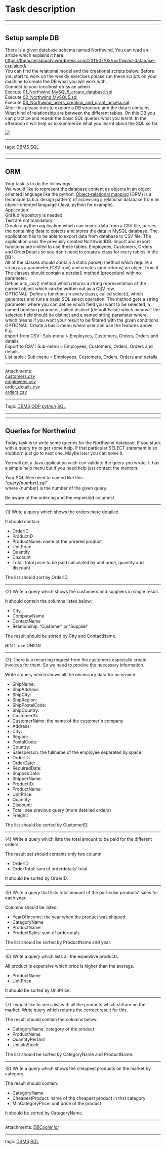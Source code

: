 # Task description

---------------

---------------

## Setup sample DB

There is a given database schema named Northwind. You can read an article which explains it here:  
https://theaccessbuddy.wordpress.com/2011/07/03/northwind-database-explained/  
You can find the relational model and the creational scripts below. Before you start to work on the weekly exercises please run these scripts on your machine to create the DB what you will work with.  
Connect to your localhost db as an admin  
Execute [01_Northwind.MySQL5_create_database.sql](Description/01_Northwind.MySQL5_create_database.sql)  
Execute [02_Northwind.MySQL5.sql](Description/02_Northwind.MySQL5.sql)  
Execute [03_Northwind_users_creation_and_grant_access.sql](Description/03_Northwind_users_creation_and_grant_access.sql)  
After this please tries to explore a DB structure and the data it contains. What kind of relationship are between the different tables. On this DB you can practice and repeat the basic SQL queries what you learnt. In the afternoon it will help us to summerize what you learnt about the SQL so far.

![](Description/remote_northwind.png)

-----------

tags:
[DBMS](https://en.wikipedia.org/wiki/Database)
[SQL](https://en.wikipedia.org/wiki/SQL)

------------------

------------------

## ORM

Your task is to do the followings:  
We would like to represent the database content as objects in an object oriented language like the python. [Object-relational mapping](https://en.wikipedia.org/wiki/Object-relational_mapping) (ORM) is a technique (a.k.a. design pattern) of accessing a relational database from an object-oriented language (Java, python for example).  
Application:  
GitHub repository is needed.  
Test are not mandatory.  
Create a python application which can import data from a CSV file, parses the containing data to objects and stores the data in MySQL database. The application has to be able to export data from database to CSV file. The application uses the previusly created NorthwindDB. Import and export functions are limited to use these tables: Employees, Customers, Orders and OrderDetails so you don't need to create a class for every tables in the DB !  
All of the classes should contain a static parse() method which require a string as a parameter (CSV row) and creates (and returns) an object from it.  
The classes should contain a persist() method (procedure) with no parameter.  
Define a to_csv() method which returns a string representation of the current object which can be written out as a CSV row.  
OPTIONAL: Define a function (in every class), called select(), which generates and runs a basic SQL select operation. The method gets a string parameter where you can define which field you want to be selected, a named boolean parameter, called distinct (default False) which means if the selected field should be distinct and a named string parameter where, which means if you want your result to be filtered with the given conditions.  
OPTIONAL: Create a basic menu where user can use the features above.  
E.g.  
Import from CSV : Sub-menu > Employees, Customers, Orders, Orders and details  
Export to CSV : Sub-menu > Employees, Customers, Orders, Orders and details  
List table : Sub-menu > Employees, Customers, Orders, Orders and details  

--------

Attachments:  
[customers.csv](Description/customers.csv)  
[employees.csv](Description/employees.csv)  
[order_details.csv](Description/order_details.csv)  
[orders.csv](Description/orders.csv)  

--------

Tags:
[DBMS](https://en.wikipedia.org/wiki/Database)
[OOP](https://en.wikipedia.org/wiki/Object-oriented_programming)
[*python*](https://en.wikipedia.org/wiki/Python_(programming_language))
[SQL](https://en.wikipedia.org/wiki/SQL)

----------

----------

## Queries for Northwind

Today task is to write some queries for the Northwind database.
If you stuck with a query try to get some help.
If that particular SELECT statement is so stubborn just go to next one.
Maybe later you can solve it.

You will get a Java application wich can validate the query you wrote.
It has a simple help menu but if you need help just contact the mentors.

Your SQL files need to named like this:  
    *"query{number}.sql"*  
where {number} is the number of the given query.

Be aware of the ordering and the requested columns!

-------

{1} Write a query which shows the orders more detailed.

It should contain:
* OrderID
* ProductID
* ProductName: name of the ordered product
* UnitPrice
* Quantity
* Discount
* Total: total price to be paid calculated by unit price, quantity and discount

The list should sort by OrderID.

-------

{2} Write a query which shows the customers and suppliers in single result.

It should contain the columns listed below:
* City
* CompanyName
* ContactName
* Relationship: 'Customer' or 'Supplier'

The result should be sorted by City and ContactName.

HINT: use UNION

-----

{3} There is a recurring request from the customers especially create invoices for them.
So we need to prodive the necessary information.

Write a query which shows all the necessary data for an invoice.
* ShipName:
* ShipAddress:
* ShipCity:
* ShipRegion: 
* ShipPostalCode:
* ShipCountry:
* CustomerID:
* CustomerName: the name of the customer's company
* Address:
* City:
* Region:
* PostalCode:
* Country:
* Salesperson: the fullname of the employee separated by space
* OrderID:
* OrderDate:
* RequiredDate:
* ShippedDate: 
* ShipperName:
* ProductID:
* ProductName: 
* UnitPrice:
* Quantity:
* Discount: 
* Total: see previous query (more detailed orders)
* Freight:

The list should be sorted by CustomerID.

-----

{4} Write a query which lists the total amount to be paid for the different orders.

The result set should contains only two column
* OrderID
* OrderTotal: sum of orderdetails' total

It should be sorted by OrderID.

-----

{5} Write a query that lists total amount of the particular products' sales for each year.

Columns should be listed:
* YearOfIncome: the year when the product was shipped
* CategoryName
* ProductName
* ProductSales: sum of ordertotals

The list should be sorted by ProductName and year.

-----

{6} Write a query which lists all the expensive products.

All product is expensive which price is higher than the average.

* ProductName
* UnitPrice

It should be sorted by UnitPrice.

-----

{7} I would like to see a list with all the products which still are on the market.
Write query which returns the correct result for this.

The result should contain the columns below:
* CategoryName: category of the product
* ProductName
* QuantityPerUnit
* UnitsInStock

The list should be sorted by CategoryName and ProductName.

-----

{8} Write a query which shows the cheapest products on the market by category.

The result should contain:
* CategoryName
* CheapestProduct: name of the cheapest product in that category
* MinCategoryPrice: unit price of the product

It should be sorted by CategoryName.

-----

Attachments:
[*DBCooler.jar*](Description/DBCooler.jar)

-----

tags:
[DBMS](https://en.wikipedia.org/wiki/Database)
[SQL](https://en.wikipedia.org/wiki/SQL)
